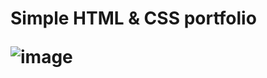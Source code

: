 <h1>Simple HTML & CSS portfolio

![image](https://user-images.githubusercontent.com/100538163/175613868-96e930af-eece-4034-ac02-37d4751b7170.png)
